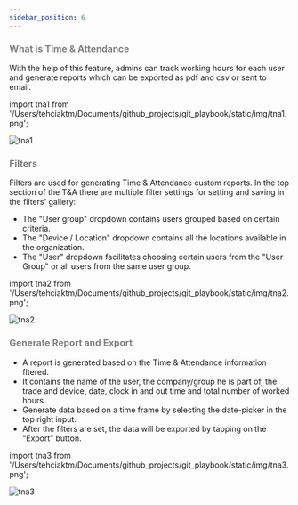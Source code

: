 ```yaml
---
sidebar_position: 6
---
```




### <font color="gray">What is Time & Attendance</font>

With the help of this feature, admins can track working hours for each user and generate reports which can be exported as pdf and csv or sent to email.

import tna1 from '/Users/tehciaktm/Documents/github_projects/git_playbook/static/img/tna1.png';

<img src={tna1} alt="tna1" />

### <font color="gray">Filters</font>

Filters are used for generating Time & Attendance custom reports. In the top section of the T&A there are multiple filter settings for setting and saving in the filters' gallery:
* The "User group" dropdown contains users grouped based on certain criteria.
* The "Device / Location" dropdown contains all the locations available in the organization.
* The "User" dropdown facilitates choosing certain users from the "User Group" or all users from the same user group.

import tna2 from '/Users/tehciaktm/Documents/github_projects/git_playbook/static/img/tna2.png';

<img src={tna2} alt="tna2" />

### <font color="gray">Generate Report and Export</font>

* A report is generated based on the Time & Attendance information fltered.
* It contains the name of the user, the company/group he is part of, the trade and device, date, clock in and out time and total number of worked hours.
* Generate data based on a time frame by selecting the date-picker in the top right input.
* After the filters are set, the data will be exported by tapping on the “Export” button.

import tna3 from '/Users/tehciaktm/Documents/github_projects/git_playbook/static/img/tna3.png';

<img src={tna3} alt="tna3" />

